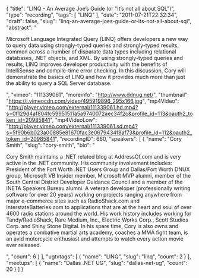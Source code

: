 {
  "title": "LINQ - An Average Joe’s Guide (or \"It’s not all about SQL\")",
  "type": "recording",
  "tags": [
    "LINQ"
  ],
  "date": "2011-07-21T22:32:34",
  "draft": false,
  "slug": "linq-an-average-joes-guide-or-its-not-all-about-sql",
  "abstract": "<p>Microsoft Language Integrated Query (LINQ) offers developers a new way to query data using strongly-typed queries and strongly-typed results, common across a number of disparate data types including relational databases, .NET objects, and XML. By using strongly-typed queries and results, LINQ improves developer productivity with the benefits of IntelliSense and compile-time error checking. In this discussion, Cory will demonstrate the basics of LINQ and how it provides much more than just the ability to query a SQL Server database.</p>",
  "vimeo": "111339061",
  "moreinfo": "http://www.ddnug.net/",
  "thumbnail": "https://i.vimeocdn.com/video/495919896_295x166.jpg",
  "mp4Video": "http://player.vimeo.com/external/111339061.hd.mp4?s=0f129d4af804fc59951511a5a9740072aec34f2c&profile_id=113&oauth2_token_id=20985841",
  "mp4VideoLow": "http://player.vimeo.com/external/111339061.sd.mp4?s=5f90b6b023a00885e81670fac3e0679434f8af73&profile_id=112&oauth2_token_id=20985841",
  "recordingID": 660,
  "speakers": [
    {
      "name": "Cory Smith",
      "slug": "cory-smith",
      "bio": "<p>Cory Smith maintains a .NET related blog at AddressOf.com and is very active in the .NET community. His community involvement includes: President of the Fort Worth .NET Users Group and Dallas/Fort Worth DNUX group, Microsoft VB Insider member, Microsoft MVP alumni, member of the South Central District Developer Guidance Council and a member of the INETA Speakers Bureau alumni. A veteran developer (professionally writing software for over 20 years) working on projects ranging anywhere from major e-commerce sites such as RadioShack.com and InterstateBatteries.com to applications that are at the heart and soul of over 4600 radio stations around the world.  His work history includes working for Tandy/RadioShack, Rare Medium, Inc., Electric Works Corp., Scott Studios Corp. and Shiny Stone Digital. In his spare time, Cory is also owns and operates a combative martial arts academy, coaches a MMA fight team, is an avid motorcycle enthusiast and attempts to watch every action movie ever released.</p>",
      "count": 6
    }
  ],
  "ugtvtags": [
    {
      "name": "LINQ",
      "slug": "linq",
      "count": 2
    }
  ],
  "meetups": [
    {
      "name": "Dallas .NET UG",
      "slug": "dallas-net-ug",
      "count": 20
    }
  ]
}